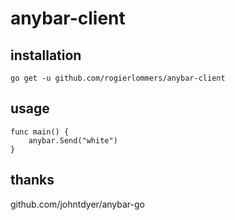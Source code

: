 # anybar-client

## installation

```
go get -u github.com/rogierlommers/anybar-client
```

## usage

```
func main() {
	anybar.Send("white")
}
```


## thanks
github.com/johntdyer/anybar-go
